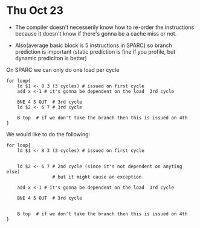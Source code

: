 # Thu Oct 23 

* The compiler doesn't necesserily know how to re-order the instructions because it doesn't know if there's gonna be a cache miss or not.

* Also(average basic block is 5 instructions in SPARC) so branch prediction is important (static prediction is fine if you profile, but dynamic prediciton is better)


On SPARC we can only do one load per cycle
	
    for loop{
	    ld $1 <- 8 3 (3 cycles) # issued on first cycle
        add x <-1 # it's gonna be dependent on the load  3rd cycle
        
    	BNE 4 5 OUT  # 3rd cycle
    	ld $2 <- 6 7 # 3rd cycle 
		
        B top  # if we don't take the branch then this is issued on 4th
	}


We would like to do the following:


    for loop{
	    ld $1 <- 8 3 (3 cycles) # issued on first cycle
        
        
        ld $2 <- 6 7 # 2nd cycle (since it's not dependent on anyting else) 
        			 # but it might cause an exception 
        
        add x <-1 # it's gonna be dependent on the load  3rd cycle
        
    	BNE 4 5 OUT  # 3rd cycle
    	
		
        B top  # if we don't take the branch then this is issued on 4th
	}